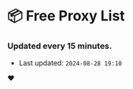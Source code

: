 # :package: Free Proxy List
### Updated every 15 minutes.

- Last updated: `2024-08-28 19:10`

:heart:

